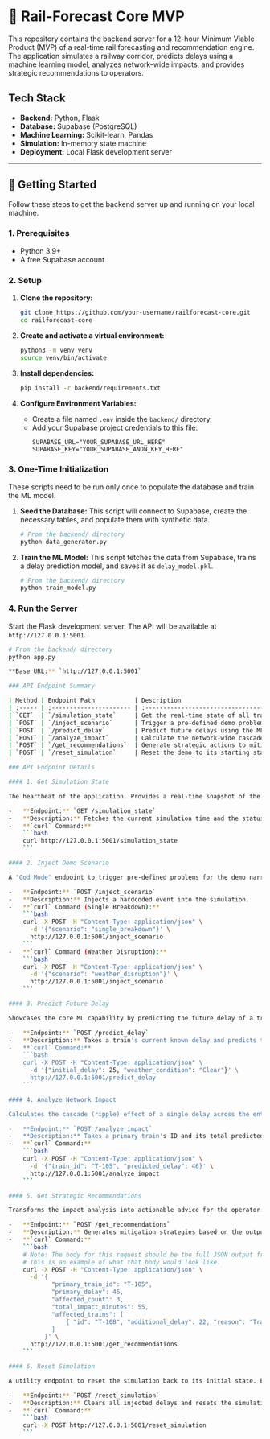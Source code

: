 # 🚄 Rail-Forecast Core MVP

This repository contains the backend server for a 12-hour Minimum Viable Product (MVP) of a real-time rail forecasting and recommendation engine. The application simulates a railway corridor, predicts delays using a machine learning model, analyzes network-wide impacts, and provides strategic recommendations to operators.

## Tech Stack

- **Backend:** Python, Flask
- **Database:** Supabase (PostgreSQL)
- **Machine Learning:** Scikit-learn, Pandas
- **Simulation:** In-memory state machine
- **Deployment:** Local Flask development server

---

## 🚀 Getting Started

Follow these steps to get the backend server up and running on your local machine.

### 1. Prerequisites

- Python 3.9+
- A free Supabase account

### 2. Setup

1.  **Clone the repository:**
    ```bash
    git clone https://github.com/your-username/railforecast-core.git
    cd railforecast-core
    ```

2.  **Create and activate a virtual environment:**
    ```bash
    python3 -m venv venv
    source venv/bin/activate
    ```

3.  **Install dependencies:**
    ```bash
    pip install -r backend/requirements.txt
    ```

4.  **Configure Environment Variables:**
    - Create a file named `.env` inside the `backend/` directory.
    - Add your Supabase project credentials to this file:
      ```env
      SUPABASE_URL="YOUR_SUPABASE_URL_HERE"
      SUPABASE_KEY="YOUR_SUPABASE_ANON_KEY_HERE"
      ```

### 3. One-Time Initialization

These scripts need to be run only once to populate the database and train the ML model.

1.  **Seed the Database:** This script will connect to Supabase, create the necessary tables, and populate them with synthetic data.
    ```bash
    # From the backend/ directory
    python data_generator.py
    ```

2.  **Train the ML Model:** This script fetches the data from Supabase, trains a delay prediction model, and saves it as `delay_model.pkl`.
    ```bash
    # From the backend/ directory
    python train_model.py
    ```

### 4. Run the Server

Start the Flask development server. The API will be available at `http://127.0.0.1:5001`.

```bash
# From the backend/ directory
python app.py

**Base URL:** `http://127.0.0.1:5001`

### API Endpoint Summary

| Method | Endpoint Path           | Description                                    |
| :----- | :---------------------- | :--------------------------------------------- |
| `GET`  | `/simulation_state`     | Get the real-time state of all trains.         |
| `POST` | `/inject_scenario`      | Trigger a pre-defined demo problem.            |
| `POST` | `/predict_delay`        | Predict future delays using the ML model.      |
| `POST` | `/analyze_impact`       | Calculate the network-wide cascade effect.     |
| `POST` | `/get_recommendations`  | Generate strategic actions to mitigate delays. |
| `POST` | `/reset_simulation`     | Reset the demo to its starting state.          |

### API Endpoint Details

#### 1. Get Simulation State

The heartbeat of the application. Provides a real-time snapshot of the railway network.

-   **Endpoint:** `GET /simulation_state`
-   **Description:** Fetches the current simulation time and the status of all active trains. Advances the simulation clock by 5 minutes on each call.
-   **`curl` Command:**
    ```bash
    curl http://127.0.0.1:5001/simulation_state
    ```

#### 2. Inject Demo Scenario

A "God Mode" endpoint to trigger pre-defined problems for the demo narrative.

-   **Endpoint:** `POST /inject_scenario`
-   **Description:** Injects a hardcoded event into the simulation.
-   **`curl` Command (Single Breakdown):**
    ```bash
    curl -X POST -H "Content-Type: application/json" \
      -d '{"scenario": "single_breakdown"}' \
      http://127.0.0.1:5001/inject_scenario
    ```
-   **`curl` Command (Weather Disruption):**
    ```bash
    curl -X POST -H "Content-Type: application/json" \
      -d '{"scenario": "weather_disruption"}' \
      http://127.0.0.1:5001/inject_scenario
    ```

#### 3. Predict Future Delay

Showcases the core ML capability by predicting the future delay of a train.

-   **Endpoint:** `POST /predict_delay`
-   **Description:** Takes a train's current known delay and predicts the *additional* delay it will accumulate.
-   **`curl` Command:**
    ```bash
    curl -X POST -H "Content-Type: application/json" \
      -d '{"initial_delay": 25, "weather_condition": "Clear"}' \
      http://127.0.0.1:5001/predict_delay
    ```

#### 4. Analyze Network Impact

Calculates the cascade (ripple) effect of a single delay across the entire network.

-   **Endpoint:** `POST /analyze_impact`
-   **Description:** Takes a primary train's ID and its total predicted delay to find all other affected trains.
-   **`curl` Command:**
    ```bash
    curl -X POST -H "Content-Type: application/json" \
      -d '{"train_id": "T-105", "predicted_delay": 46}' \
      http://127.0.0.1:5001/analyze_impact
    ```

#### 5. Get Strategic Recommendations

Transforms the impact analysis into actionable advice for the operator.

-   **Endpoint:** `POST /get_recommendations`
-   **Description:** Generates mitigation strategies based on the output of the impact analysis.
-   **`curl` Command:**
    ```bash
    # Note: The body for this request should be the full JSON output from the /analyze_impact endpoint.
    # This is an example of what that body would look like.
    curl -X POST -H "Content-Type: application/json" \
      -d '{
            "primary_train_id": "T-105",
            "primary_delay": 46,
            "affected_count": 3,
            "total_impact_minutes": 55,
            "affected_trains": [
                { "id": "T-108", "additional_delay": 22, "reason": "Track conflict" }
            ]
          }' \
      http://127.0.0.1:5001/get_recommendations
    ```

#### 6. Reset Simulation

A utility endpoint to reset the simulation back to its initial state. Essential for running clean demos.

-   **Endpoint:** `POST /reset_simulation`
-   **Description:** Clears all injected delays and resets the simulation clock to the start time.
-   **`curl` Command:**
    ```bash
    curl -X POST http://127.0.0.1:5001/reset_simulation
    ```
